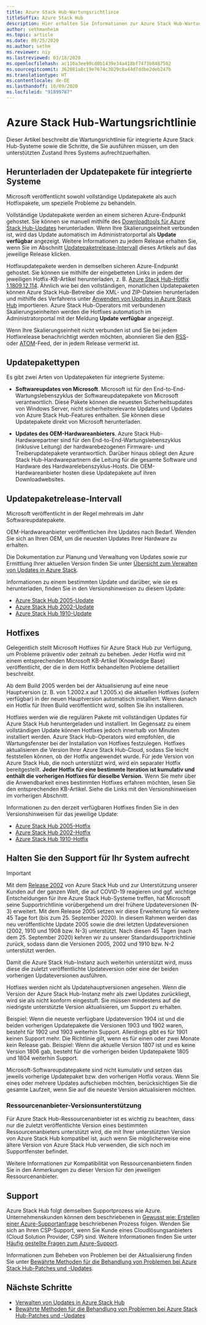 ```yaml
---
title: Azure Stack Hub-Wartungsrichtlinie
titleSuffix: Azure Stack Hub
description: Hier erhalten Sie Informationen zur Azure Stack Hub-Wartungsrichtlinie und erfahren, wie Sie den unterstützten Zustand eines integrierten Systems aufrechterhalten.
author: sethmanheim
ms.topic: article
ms.date: 09/25/2020
ms.author: sethm
ms.reviewer: niy
ms.lastreviewed: 03/18/2020
ms.openlocfilehash: ac110a3ee90cd0b1439e34a418bf7473b8487502
ms.sourcegitcommit: 362081a8c19e7674c3029c8a44d7ddbe2deb247b
ms.translationtype: HT
ms.contentlocale: de-DE
ms.lasthandoff: 10/09/2020
ms.locfileid: "91899787"
---
```

# <a name="azure-stack-hub-servicing-policy"></a>Azure Stack Hub-Wartungsrichtlinie

Dieser Artikel beschreibt die Wartungsrichtlinie für integrierte Azure Stack Hub-Systeme sowie die Schritte, die Sie ausführen müssen, um den unterstützten Zustand Ihres Systems aufrechtzuerhalten.

## <a name="download-update-packages-for-integrated-systems"></a>Herunterladen der Updatepakete für integrierte Systeme

Microsoft veröffentlicht sowohl vollständige Updatepakete als auch Hotfixpakete, um spezielle Probleme zu behandeln.

Vollständige Updatepakete werden an einem sicheren Azure-Endpunkt gehostet. Sie können sie manuell mithilfe des [Downloadtools für Azure Stack Hub-Updates](https://aka.ms/azurestackupdatedownload) herunterladen. Wenn Ihre Skalierungseinheit verbunden ist, wird das Update automatisch im Administratorportal als **Update verfügbar** angezeigt. Weitere Informationen zu jedem Release erhalten Sie, wenn Sie im Abschnitt [Updatepaketrelease-Intervall](#update-package-release-cadence) dieses Artikels auf das jeweilige Release klicken.

Hotfixupdatepakete werden in demselben sicheren Azure-Endpunkt gehostet. Sie können sie mithilfe der eingebetteten Links in jedem der jeweiligen Hotfix-KB-Artikel herunterladen, z. B. [Azure Stack Hub-Hotfix 1.1809.12.114](https://support.microsoft.com/help/4481548/azure-stack-hotfix-1-1809-12-114). Ähnlich wie bei den vollständigen, monatlichen Updatepaketen können Azure Stack Hub-Betreiber die XML- und ZIP-Dateien herunterladen und mithilfe des Verfahrens unter [Anwenden von Updates in Azure Stack Hub](azure-stack-apply-updates.md) importieren. Azure Stack Hub-Operators mit verbundenen Skalierungseinheiten werden die Hotfixes automatisch im Administratorportal mit der Meldung **Update verfügbar** angezeigt.

Wenn Ihre Skalierungseinheit nicht verbunden ist und Sie bei jedem Hotfixrelease benachrichtigt werden möchten, abonnieren Sie den [RSS](https://support.microsoft.com/app/content/api/content/feeds/sap/en-us/32d322a8-acae-202d-e9a9-7371dccf381b/rss)- oder [ATOM](https://support.microsoft.com/app/content/api/content/feeds/sap/en-us/32d322a8-acae-202d-e9a9-7371dccf381b/atom)-Feed, der in jedem Release vermerkt ist.

## <a name="update-package-types"></a>Updatepakettypen

Es gibt zwei Arten von Updatepaketen für integrierte Systeme:

- **Softwareupdates von Microsoft**. Microsoft ist für den End-to-End-Wartungslebenszyklus der Softwareupdatepakete von Microsoft verantwortlich. Diese Pakete können die neuesten Sicherheitsupdates von Windows Server, nicht sicherheitsrelevante Updates und Updates von Azure Stack Hub-Features enthalten. Sie können diese Updatepakete direkt von Microsoft herunterladen.

- **Updates des OEM-Hardwareanbieters**. Azure Stack Hub-Hardwarepartner sind für den End-to-End-Wartungslebenszyklus (inklusive Leitung) der hardwarebezogenen Firmware- und Treiberupdatepakete verantwortlich. Darüber hinaus obliegt den Azure Stack Hub-Hardwarepartnern die Leitung für die gesamte Software und Hardware des Hardwarelebenszyklus-Hosts. Die OEM-Hardwareanbieter hosten diese Updatepakete auf ihren Downloadwebsites.

## <a name="update-package-release-cadence"></a>Updatepaketrelease-Intervall

Microsoft veröffentlicht in der Regel mehrmals im Jahr Softwareupdatepakete.

OEM-Hardwareanbieter veröffentlichen ihre Updates nach Bedarf. Wenden Sie sich an Ihren OEM, um die neuesten Updates Ihrer Hardware zu erhalten.

Die Dokumentation zur Planung und Verwaltung von Updates sowie zur Ermittlung Ihrer aktuellen Version finden Sie unter [Übersicht zum Verwalten von Updates in Azure Stack](azure-stack-updates.md).

Informationen zu einem bestimmten Update und darüber, wie sie es herunterladen, finden Sie in den Versionshinweisen zu diesem Update:

- [Azure Stack Hub 2005-Update](./release-notes.md?view=azs-2005)
- [Azure Stack Hub 2002-Update](./release-notes.md?view=azs-2002)
- [Azure Stack Hub 1910-Update](./release-notes.md?view=azs-1910)

## <a name="hotfixes"></a>Hotfixes

Gelegentlich stellt Microsoft Hotfixes für Azure Stack Hub zur Verfügung, um Probleme präventiv oder zeitnah zu beheben. Jeder Hotfix wird mit einem entsprechenden Microsoft KB-Artikel (Knowledge Base) veröffentlicht, der die in dem Hotfix behandelten Probleme detailliert beschreibt.

Ab dem Build 2005 werden bei der Aktualisierung auf eine neue Hauptversion (z. B. von 1.2002.x auf 1.2005.x) die aktuellen Hotfixes (sofern verfügbar) in der neuen Hauptversion automatisch installiert. Wenn danach ein Hotfix für Ihren Build veröffentlicht wird, sollten Sie ihn installieren.

Hotfixes werden wie die regulären Pakete mit vollständigen Updates für Azure Stack Hub heruntergeladen und installiert. Im Gegensatz zu einem vollständigen Update können Hotfixes jedoch innerhalb von Minuten installiert werden. Azure Stack Hub-Operators wird empfohlen, die Wartungsfenster bei der Installation von Hotfixes festzulegen. Hotfixes aktualisieren die Version Ihrer Azure Stack Hub-Cloud, sodass Sie leicht feststellen können, ob der Hotfix angewendet wurde. Für jede Version von Azure Stack Hub, die noch unterstützt wird, wird ein separater Hotfix bereitgestellt. **Jeder Hotfix für eine bestimmte Iteration ist kumulativ und enthält die vorherigen Hotfixes für dieselbe Version.** Wenn Sie mehr über die Anwendbarkeit eines bestimmten Hotfixes erfahren möchten, lesen Sie den entsprechenden KB-Artikel. Siehe die Links mit den Versionshinweisen im vorherigen Abschnitt.

Informationen zu den derzeit verfügbaren Hotfixes finden Sie in den Versionshinweisen für das jeweilige Update:

- [Azure Stack Hub 2005-Hotfix](./release-notes.md?view=azs-2005#hotfixes)
- [Azure Stack Hub 2002-Hotfix](./release-notes.md?view=azs-2002#hotfixes-1)
- [Azure Stack Hub 1910-Hotfix](./release-notes.md?view=azs-1910#hotfixes-2)

## <a name="keep-your-system-under-support"></a>Halten Sie den Support für Ihr System aufrecht

> [!IMPORTANT]  
> Mit dem [Release 2002](release-notes.md?view=azs-2002) von Azure Stack Hub und zur Unterstützung unserer Kunden auf der ganzen Welt, die auf COVID-19 reagieren und ggf. wichtige Entscheidungen für ihre Azure Stack Hub-Systeme treffen, hat Microsoft seine Supportrichtlinie vorübergehend um drei frühere Updateversionen (N-3) erweitert. Mit dem Release 2005 setzen wir diese Erweiterung für weitere 45 Tage fort (bis zum 25. September 2020). In diesem Rahmen werden das neu veröffentlichte Update 2005 sowie die drei letzten Updateversionen (2002, 1910 und 1908 bzw. N-3) unterstützt. Nach diesen 45 Tagen (nach dem 25. September 2020) kehren wir zu unserer Standardsupportrichtlinie zurück, sodass dann die Versionen 2005, 2002 und 1910 bzw. N-2 unterstützt werden.

Damit die Azure Stack Hub-Instanz auch weiterhin unterstützt wird, muss diese die zuletzt veröffentlichte Updateversion oder eine der beiden vorherigen Updateversionen ausführen.

Hotfixes werden nicht als Updatehauptversionen angesehen. Wenn die Version der Azure Stack Hub-Instanz mehr als zwei Updates zurückliegt, wird sie als nicht konform eingestuft. Sie müssen mindestens auf die niedrigste unterstützte Version aktualisieren, um Support zu erhalten.

Beispiel: Wenn die neueste verfügbare Updateversion 1904 ist und die beiden vorherigen Updatepakete die Versionen 1903 und 1902 waren, besteht für 1902 und 1903 weiterhin Support. Allerdings gibt es für 1901 keinen Support mehr. Die Richtlinie gilt, wenn es für einen oder zwei Monate kein Release gab. Beispiel: Wenn die aktuelle Version 1807 ist und es keine Version 1806 gab, besteht für die vorherigen beiden Updatepakete 1805 und 1804 weiterhin Support.

Microsoft-Softwareupdatepakete sind nicht kumulativ und setzen das jeweils vorherige Updatepaket bzw. den vorherigen Hotfix voraus. Wenn Sie eines oder mehrere Updates aufschieben möchten, berücksichtigen Sie die gesamte Laufzeit, wenn Sie auf die neueste Version aktualisieren möchten.

### <a name="resource-provider-version-support"></a>Ressourcenanbieter-Versionsunterstützung

Für Azure Stack Hub-Ressourcenanbieter ist es wichtig zu beachten, dass nur die zuletzt veröffentlichte Version eines bestimmten Ressourcenanbieters unterstützt wird, die mit Ihrer unterstützten Version von Azure Stack Hub kompatibel ist, auch wenn Sie möglicherweise eine ältere Version von Azure Stack Hub verwenden, die sich noch im Supportfenster befindet.

Weitere Informationen zur Kompatibilität von Ressourcenanbietern finden Sie in den Anmerkungen zu dieser Version für den jeweiligen Ressourcenanbieter.

## <a name="get-support"></a>Support

Azure Stack Hub folgt demselben Supportprozess wie Azure. Unternehmenskunden können dem beschriebenen in [Gewusst wie: Erstellen einer Azure-Supportanfrage](/azure/azure-supportability/how-to-create-azure-support-request) beschriebenen Prozess folgen. Wenden Sie sich an Ihren CSP-Support, wenn Sie Kunde eines Cloudlösungsanbieters (Cloud Solution Provider, CSP) sind. Weitere Informationen finden Sie unter [Häufig gestellte Fragen zum Azure-Support](https://azure.microsoft.com/support/faq/).

Informationen zum Beheben von Problemen bei der Aktualisierung finden Sie unter [Bewährte Methoden für die Behandlung von Problemen bei Azure Stack Hub-Patches und -Updates](azure-stack-troubleshooting.md).

## <a name="next-steps"></a>Nächste Schritte

- [Verwalten von Updates in Azure Stack Hub](azure-stack-updates.md)
- [Bewährte Methoden für die Behandlung von Problemen bei Azure Stack Hub-Patches und -Updates](azure-stack-troubleshooting.md)